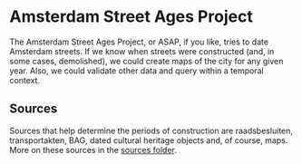 # Amsterdam Street Ages Project

The Amsterdam Street Ages Project, or ASAP, if you like, tries to date Amsterdam streets. If we know when streets were constructed (and, in some cases, demolished), we could create maps of the city for any given year. Also, we could validate other data and query within a temporal context.

## Sources

Sources that help determine the periods of construction are raadsbesluiten, transportakten, BAG, dated cultural heritage objects and, of course, maps. More on these sources in the [sources folder](sources).
